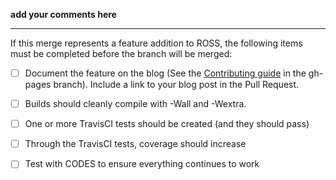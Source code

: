 **add your comments here**

---

If this merge represents a feature addition to ROSS, the following items must be completed before the branch will be merged:

- [ ] Document the feature on the blog (See the [Contributing guide](https://github.com/carothersc/ROSS/blob/gh-pages/CONTRIBUTING.md) in the gh-pages branch).
  Include a link to your blog post in the Pull Request.
- [ ] Builds should cleanly compile with -Wall and -Wextra. 
- [ ] One or more TravisCI tests should be created (and they should pass)
- [ ] Through the TravisCI tests, coverage should increase
- [ ] Test with CODES to ensure everything continues to work

